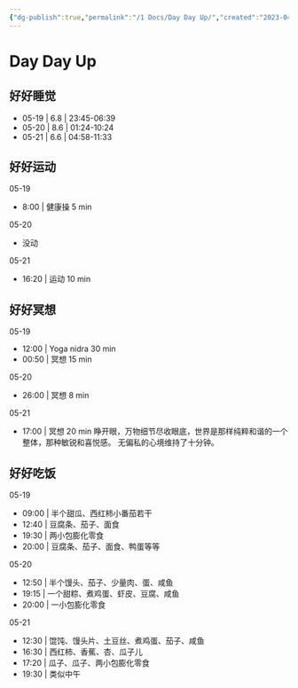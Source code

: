```yaml
---
{"dg-publish":true,"permalink":"/1 Docs/Day Day Up/","created":"2023-04-20T09:35:44.021+08:00","updated":"2023-05-22T01:33:37.712+08:00"}
---
```


# Day Day Up

## 好好睡觉

- 05-19 | 6.8 | 23:45-06:39 
- 05-20 | 8.6 | 01:24-10:24 
- 05-21 | 6.6 | 04:58-11:33 

## 好好运动

05-19

- 8:00 | 健康操 5 min

05-20

- 没动

05-21

- 16:20 | 运动 10 min

## 好好冥想

05-19

- 12:00 | Yoga nidra 30 min
- 00:50 | 冥想 15 min

05-20

- 26:00 | 冥想 8 min

05-21

- 17:00 | 冥想 20 min
  睁开眼，万物细节尽收眼底，世界是那样纯粹和谐的一个整体，那种敏锐和喜悦感。
  无偏私的心境维持了十分钟。

## 好好吃饭

05-19

- 09:00 | 半个甜瓜、西红柿小番茄若干
- 12:40 | 豆腐条、茄子、面食
- 19:30 | 两小包膨化零食
- 20:00 | 豆腐条、茄子、面食、鸭蛋等等

05-20

- 12:50 | 半个馒头、茄子、少量肉、蛋、咸鱼
- 19:15 | 一个甜粽、煮鸡蛋、虾皮、豆腐、咸鱼
- 20:00 | 一小包膨化零食

05-21

- 12:30 | 馄饨、馒头片、土豆丝、煮鸡蛋、茄子、咸鱼
- 16:30 | 西红柿、香蕉、杏、瓜子儿
- 17:20 | 瓜子、瓜子、两小包膨化零食
- 19:30 | 类似中午